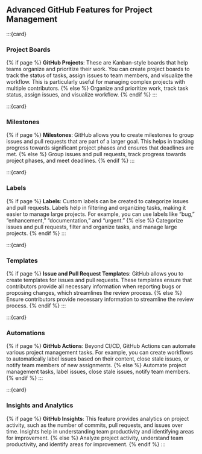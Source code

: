 ## Advanced GitHub Features for Project Management

:::{card}
### Project Boards
{% if page %}
**GitHub Projects**: These are Kanban-style boards that help teams organize and prioritize their work. 
You can create project boards to track the status of tasks, assign issues to team members, and visualize the workflow. 
This is particularly useful for managing complex projects with multiple contributors.
{% else %}
Organize and prioritize work, track task status, assign issues, and visualize workflow.
{% endif %}
:::

:::{card}
### Milestones
{% if page %}
**Milestones**: GitHub allows you to create milestones to group issues and pull requests that are part of a larger goal. 
This helps in tracking progress towards significant project phases and ensures that deadlines are met.
{% else %}
Group issues and pull requests, track progress towards project phases, and meet deadlines.
{% endif %}
:::

:::{card}
### Labels
{% if page %}
**Labels**: Custom labels can be created to categorize issues and pull requests. 
Labels help in filtering and organizing tasks, making it easier to manage large projects. 
For example, you can use labels like “bug,” “enhancement,” “documentation,” and “urgent.”
{% else %}
Categorize issues and pull requests, filter and organize tasks, and manage large projects.
{% endif %}
:::

:::{card}
### Templates
{% if page %}
**Issue and Pull Request Templates**: GitHub allows you to create templates for issues and pull requests. 
These templates ensure that contributors provide all necessary information when reporting bugs or proposing changes, which streamlines the review process.
{% else %}
Ensure contributors provide necessary information to streamline the review process.
{% endif %}
:::

:::{card}
### Automations
{% if page %}
**GitHub Actions**: Beyond CI/CD, GitHub Actions can automate various project management tasks. 
For example, you can create workflows to automatically label issues based on their content, close stale issues, or notify team members of new assignments.
{% else %}
Automate project management tasks, label issues, close stale issues, notify team members.
{% endif %}
:::

:::{card}
### Insights and Analytics
{% if page %}
**GitHub Insights**: This feature provides analytics on project activity, such as the number of commits, pull requests, and issues over time.
Insights help in understanding team productivity and identifying areas for improvement.
{% else %}
Analyze project activity, understand team productivity, and identify areas for improvement.
{% endif %}
:::